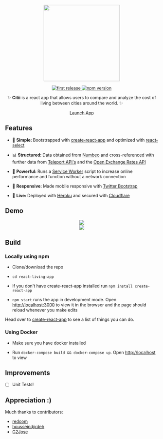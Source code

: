 <div align="center">
<p>
<img src="https://github.com/djirdehh/react-living-app/blob/master/src/citii_logo.png" width="250"/>
</p>

<p>
<a href="">
  <img alt="first release" src="https://img.shields.io/badge/release-v1.0-brightgreen.svg" />
</a>

<a href="https://www.npmjs.com/package/npm">
  <img alt="npm version" src="https://img.shields.io/npm/v/npm.svg" />
</a>
</p>

<p>✨ <strong>Citii</strong> is a react app that allows users to compare and analyze the cost of living between cities around   the world. ✨</p>

<p><a href="https://citii-io.herokuapp.com/" class="btn btn-primary btn-md">Launch App</a></p>
</div>


## Features
* 🔩 <strong>Simple: </strong>Bootstrapped with [create-react-app](https://github.com/facebookincubator/create-react-app) and optimized with [react-select](https://github.com/JedWatson/react-select)

* 📊 <strong>Structured: </strong> Data obtained from [Numbeo](https://www.numbeo.com/cost-of-living/) and cross-referenced with further data from [Teleport API's](https://developers.teleport.org/api/) and the [Open Exchange Rates API](https://openexchangerates.org/)

* 💪 <strong>Powerful: </strong> Runs a [Service Worker](https://github.com/w3c/ServiceWorker) script to increase online performance and function without a network connection

* 📱 <strong>Responsive: </strong> Made mobile responsive with [Twitter Bootstrap](http://getbootstrap.com/)

* 🎉 <strong>Live: </strong> Deployed with [Heroku](https://blog.heroku.com/deploying-react-with-zero-configuration) and secured with [Cloudflare](https://www.cloudflare.com/)

## Demo
<div align="center">
  <img src="http://i.imgur.com/aAySZfT.png"/>
</div>

<div align="center">
  <img src="http://i.imgur.com/stQTJlA.png"/>
</div>

## Build

### Locally using npm
* Clone/download the repo

* `cd react-living-app`

* If you don't have create-react-app installed run `npm install create-react-app`

* `npm start` runs the app in development mode. Open [http://localhost:3000](http://localhost:3000) to view it in the browser and the page should reload whenever you make edits

<p>
Head over to <a href="https://github.com/facebookincubator/create-react-app">create-react-app</a> to see a list of things you can do.
</p>

### Using Docker

* Make sure you have docker installed

* Run `docker-compose build && docker-compose up`. Open [http://localhost](http://localhost) to view

## Improvements
- [ ] Unit Tests!

## Appreciation :)
Much thanks to contributors:
* [redcom](https://github.com/redcom)
* [housseindjirdeh](https://github.com/housseindjirdeh)
* [G2Jose](https://github.com/G2Jose)
